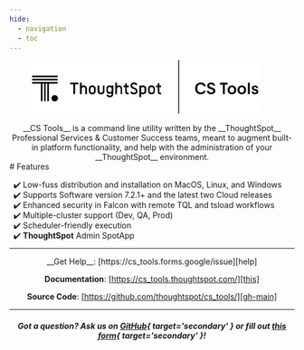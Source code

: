 ```yaml
---
hide:
  - navigation
  - toc
---
```


<style>
  /* Hide the "Edit on Github" button and paragraph header link */
  .md-content__button { display: none; }
  .md-typeset .headerlink { display: none; }
  /* Skinny down and center the page */
  .md-content { max-width: 75%; margin: auto; }
  /* Indent Features list, replace bullet point with check mark */
  #features { margin-bottom: 0; margin-left: 30%; }
  [dir=ltr] .md-typeset ul li { margin-left: 20%; }
  ::marker { content: "✔️ "; }
</style>

<figure><img src="assets/cs_tools logo black.png" width="400"/></figure>

<center>
__CS Tools__ is a command line utility written by the __ThoughtSpot__ Professional Services
& Customer Success teams, meant to augment built-in platform functionality, and help
with the administration of your __ThoughtSpot__ environment.
</center>

<span>
# Features

- Low-fuss distribution and installation on MacOS, Linux, and Windows
- Supports Software version 7.2.1+ and the latest two Cloud releases
- Enhanced security in Falcon with remote TQL and tsload workflows
- Multiple-cluster support (Dev, QA, Prod)
- Scheduler-friendly execution
- __ThoughtSpot__ Admin SpotApp
</span>

---

<center>
__Get Help__: [https://cs_tools.forms.google/issue][help]

__Documentation__: [https://cs_tools.thoughtspot.com/][this]

__Source Code__: [https://github.com/thoughtspot/cs_tools/][gh-main]

---

##### *Got a question? Ask us on [GitHub][gh-issue]{ target='secondary' } or fill out [this form][gf-issue]{ target='secondary' }!*
</center>

[help]: https://forms.gle/sh6hyBSS2mnrwWCa9
[this]: https://thoughtspot.github.io/cs_tools/
[gh-main]: https://github.com/thoughtspot/cs_tools/
[gh-issue]: https://github.com/thoughtspot/cs_tools/issues/new/choose
[gf-issue]: https://forms.gle/Tmbs6ZhsZa2DMFsU9
